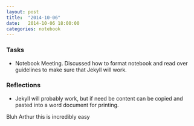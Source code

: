 ```yaml
---
layout: post
title:  "2014-10-06"
date:   2014-10-06 18:00:00
categories: notebook
---
```


### Tasks
- Notebook Meeting. Discussed how to format notebook and read over guidelines to make sure that Jekyll will work.

### Reflections
- Jekyll will probably work, but if need be content can be copied and pasted into a word document for printing.



Bluh Arthur this is incredibly easy

